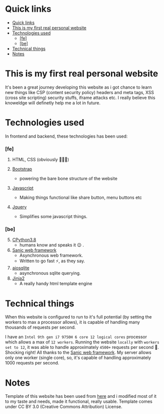 # Quick links

- [Quick links](#quick-links)
- [This is my first real personal website](#this-is-my-first-real-personal-website)
- [Technologies used](#technologies-used)
    - [[fe]](#fe)
    - [[be]](#be)
- [Technical things](#technical-things)
- [Notes](#notes)


# This is my first real personal website

It's been a great journey developing this website as i got chance to learn new things like CSP (content security policy) headers and meta tags, XSS (cross site scripting) security stuffs, iframe attacks etc. I really believe this knoweldge will definetly help me a lot in future.

# Technologies used

In frontend and backend, these technologies has been used:

### [fe]

1) HTML, CSS (obviously 🤷🏻‍♂️)

2) [Bootstrap](https://getbootstrap.com/)
   * powering the bare bone structure of the website
3) [Javascript](https://developer.mozilla.org/en-US/docs/Web/JavaScript)
   * Making things functional like share button, menu buttons etc
4) [Jquery](https://jquery.com/)
   * Simplifies some javascript things.


### [be]

5) [CPython3.8](https://www.python.org/downloads/release/python-385/)
   * humans know and speaks it 😉 .
6) [Sanic web framework](http://sanicframework.org/en/)
   * Asynchronous web framework.
   * Written to go fast ⚡, as they say.
7) [aiosqlite](https://pypi.org/project/aiosqlite/)
   * asynchronous sqlite querying.
8) [Jinja2](https://pypi.org/project/Jinja2/)
   * A really handy html template engine

# Technical things

When this website is configured to run to it's full potential (by setting the workers to max a processor allows), it is capable of handling many thousands of requests per second.

I have an `Intel 9th gen i7 9750H 6 core 12 logical cores` processor which allows a max of `12 workers`. Running the website `locally` with `workers set to 12`, it was able to handle approximately `4500+` requests per second 🤯. Shocking right! All thanks to the [Sanic web framework](http://sanicframework.org/en/). My server allows only one worker (single core), so, it's capable of handling approximately 1000 requests per second.


# Notes

Template of this website has been used from [here](https://www.bootstrapdash.com/product/free-bootstrap-resume/) and i modified most of it to my taste and needs, made it functional, really usable. Template comes under CC BY 3.0 (Creative Commons Attribution) License.
